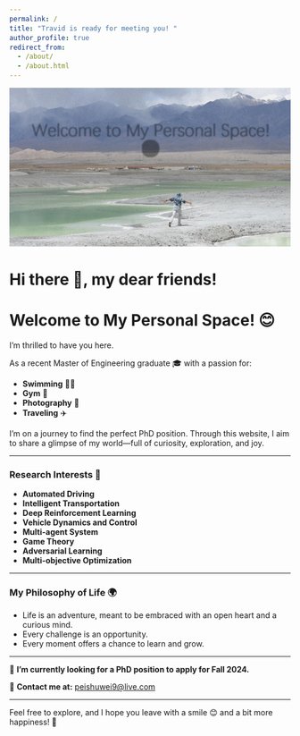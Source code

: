 ```yaml
---
permalink: /
title: "Travid is ready for meeting you! "
author_profile: true
redirect_from: 
  - /about/
  - /about.html
---
```

![welcome](images/welcome.gif)
# Hi there 👋, my dear friends! 
# Welcome to My Personal Space! 😊

I’m thrilled to have you here.

As a recent Master of Engineering graduate 🎓 with a passion for:
- **Swimming** 🏊‍♂️
- **Gym** 🥊
- **Photography** 📸
- **Traveling** ✈️

I’m on a journey to find the perfect PhD position. Through this website, I aim to share a glimpse of my world—full of curiosity, exploration, and joy.

---

### Research Interests 🔬
- **Automated Driving**
- **Intelligent Transportation**
- **Deep Reinforcement Learning**
- **Vehicle Dynamics and Control**
- **Multi-agent System**
- **Game Theory**
- **Adversarial Learning**
- **Multi-objective Optimization**

---

### My Philosophy of Life 🌍
- Life is an adventure, meant to be embraced with an open heart and a curious mind.
- Every challenge is an opportunity.
- Every moment offers a chance to learn and grow.

---

🔭 **I’m currently looking for a PhD position to apply for Fall 2024.**

💌 **Contact me at:** peishuwei9@live.com

---

Feel free to explore, and I hope you leave with a smile 😊 and a bit more happiness! 🌟
